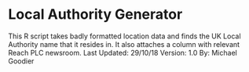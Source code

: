 # Local Authority Generator
This R script takes badly formatted location data and finds the UK Local Authority name that it resides in. It also attaches a column with relevant Reach PLC newsroom.
Last Updated: 29/10/18 Version: 1.0 By: Michael Goodier
